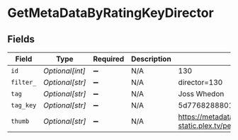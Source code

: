 # GetMetaDataByRatingKeyDirector


## Fields

| Field                                                               | Type                                                                | Required                                                            | Description                                                         | Example                                                             |
| ------------------------------------------------------------------- | ------------------------------------------------------------------- | ------------------------------------------------------------------- | ------------------------------------------------------------------- | ------------------------------------------------------------------- |
| `id`                                                                | *Optional[int]*                                                     | :heavy_minus_sign:                                                  | N/A                                                                 | 130                                                                 |
| `filter_`                                                           | *Optional[str]*                                                     | :heavy_minus_sign:                                                  | N/A                                                                 | director=130                                                        |
| `tag`                                                               | *Optional[str]*                                                     | :heavy_minus_sign:                                                  | N/A                                                                 | Joss Whedon                                                         |
| `tag_key`                                                           | *Optional[str]*                                                     | :heavy_minus_sign:                                                  | N/A                                                                 | 5d776828880197001ec90e8f                                            |
| `thumb`                                                             | *Optional[str]*                                                     | :heavy_minus_sign:                                                  | N/A                                                                 | https://metadata-static.plex.tv/people/5d776828880197001ec90e8f.jpg |